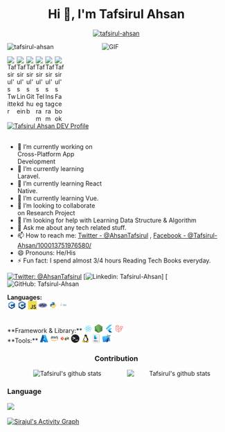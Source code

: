 <h1 align="center">Hi 👋, I'm Tafsirul Ahsan</h1>

<p align="center"> <a href="https://github.com/tafsirul-ahsan/github-profile-trophy"><img src="https://github-profile-trophy.vercel.app/?username=tafsirul-ahsan" alt="tafsirul-ahsan" /></a> </p>

<img align="right" alt="GIF" src="https://github.com/Tafsirul-Ahsan/TafsirulAhsan/blob/main/code.jpg" width="285" height="370" />
<p align="left"> 
  <img src="https://komarev.com/ghpvc/?username=tafsirul-ahsan&label=Views&color=blue&style=plastic" alt="tafsirul-ahsan" /> </p>

<a href="https://twitter.com/tafsirul-ahsan">
  <img align="left" alt="Tafsirul's Twitter" width="22px" src="https://cdn.jsdelivr.net/npm/simple-icons@v3/icons/twitter.svg" />
</a>
<a href="https://www.linkedin.com/in/tafsirul-ahsan/">
  <img align="left" alt="Tafsirul's Linkdein" width="22px" src="https://cdn.jsdelivr.net/npm/simple-icons@v3/icons/linkedin.svg" />
</a>
<a href="https://github.com/tafsirul-ahsan/">
  <img align="left" alt="Tafsirul's Github" width="22px" src="https://cdn.jsdelivr.net/npm/simple-icons@v3/icons/github.svg" />
</a>
<a href="https://t.me/loadingparvez">
  <img align="left" alt="Tafsirul's Telegram" width="22px" src="https://cdn.jsdelivr.net/npm/simple-icons@v3/icons/telegram.svg" />
</a>
<a href="https://www.instagram.com/tafsirul-ahsan/">
  <img align="left" alt="Tafsirul's Instagram" width="22px" src="https://cdn.jsdelivr.net/npm/simple-icons@v3/icons/instagram.svg" />
</a>
<a href="https://www.facebook.com/tafsirul-ahsan">
  <img align="left" alt="Tafsirul's Facebook" width="22px" src="https://cdn.jsdelivr.net/npm/simple-icons@v3/icons/facebook.svg" />
</a>
<a href="https://dev.to/tafsirul-ahsan">
  <img src="https://d2fltix0v2e0sb.cloudfront.net/dev-badge.svg" alt="Tafsirul Ahsan DEV Profile" height="30" width="30">
</a>


<br/>
<br/>

- 🔭 I’m currently working on Cross-Platform App Development
- 🌱 I’m currently learning Laravel.
- 🌱 I’m currently learning React Native.
- 🌱 I’m currently learning Vue.
- 👯 I’m looking to collaborate on Research Project
- 🤔 I’m looking for help with Learning Data Structure & Algorithm
- 💬 Ask me about any tech related stuff.
- 📫 How to reach me: [Twitter - @AhsanTafsirul](https://twitter.com/AhsanTafsirul) , [Facebook - @Tafsirul-Ahsan/100013751976580/](https://www.facebook.com/people/Tafsirul-Ahsan/100013751976580/?ref=bookmarks)
- 😄 Pronouns: He/His
- ⚡ Fun fact: I spend almost 3/4 hours Reading Tech Books everyday.

[![Twitter: @AhsanTafsirul](https://img.shields.io/twitter/follow/ahsantafsirul?style=social)](https://twitter.com/AhsanTafsirul)
[![Linkedin: Tafsirul-Ahsan](https://img.shields.io/badge/tafsirul-ahsan?style=flat-square&logo=Linkedin&logoColor=white&link=https://www.linkedin.com/in/tafsirul-ahsan/)]
[![GitHub: Tafsirul-Ahsan](https://github.com/Tafsirul-Ahsan)

**Languages:**  
<code><img height="20" src="https://raw.githubusercontent.com/github/explore/80688e429a7d4ef2fca1e82350fe8e3517d3494d/topics/c/c.png"></code>
<code><img height="20" src="https://raw.githubusercontent.com/github/explore/80688e429a7d4ef2fca1e82350fe8e3517d3494d/topics/cpp/cpp.png"></code>
<code><img height="20" src="https://raw.githubusercontent.com/github/explore/80688e429a7d4ef2fca1e82350fe8e3517d3494d/topics/javascript/javascript.png"></code>
<code><img height="20" src="https://raw.githubusercontent.com/github/explore/80688e429a7d4ef2fca1e82350fe8e3517d3494d/topics/php/php.png"></code>
<code><img height="20" src="https://raw.githubusercontent.com/github/explore/80688e429a7d4ef2fca1e82350fe8e3517d3494d/topics/python/python.png"></code>
<code><img height="20" src="https://raw.githubusercontent.com/github/explore/80688e429a7d4ef2fca1e82350fe8e3517d3494d/topics/java/java.png"></code>


<br>
**Framework & Library:**
<code><img height="20" src="https://raw.githubusercontent.com/github/explore/80688e429a7d4ef2fca1e82350fe8e3517d3494d/topics/react/react.png"></code>
<code><img height="20" src="https://raw.githubusercontent.com/github/explore/80688e429a7d4ef2fca1e82350fe8e3517d3494d/topics/nodejs/nodejs.png"></code> 
<code><img height="20" src="https://raw.githubusercontent.com/github/explore/80688e429a7d4ef2fca1e82350fe8e3517d3494d/topics/flutter/flutter.png"></code>
<code><img height="20" src="https://raw.githubusercontent.com/github/explore/80688e429a7d4ef2fca1e82350fe8e3517d3494d/topics/laravel/laravel.png"></code>
<br>
**Tools:**
<code><img height="20" src="https://raw.githubusercontent.com/github/explore/80688e429a7d4ef2fca1e82350fe8e3517d3494d/topics/azure/azure.png"></code> 
<code><img height="20" src="https://raw.githubusercontent.com/github/explore/80688e429a7d4ef2fca1e82350fe8e3517d3494d/topics/aws/aws.png"></code>
<code><img height="20" src="https://raw.githubusercontent.com/github/explore/80688e429a7d4ef2fca1e82350fe8e3517d3494d/topics/git/git.png"></code>
<code><img height="20" src="https://raw.githubusercontent.com/github/explore/80688e429a7d4ef2fca1e82350fe8e3517d3494d/topics/terminal/terminal.png"></code>
<code><img height="20" src="https://raw.githubusercontent.com/github/explore/80688e429a7d4ef2fca1e82350fe8e3517d3494d/topics/linux/linux.png"></code>
<code><img height="20" src="https://raw.githubusercontent.com/github/explore/80688e429a7d4ef2fca1e82350fe8e3517d3494d/topics/macos/macos.png"></code>
<code><img height="20" src="https://raw.githubusercontent.com/github/explore/80688e429a7d4ef2fca1e82350fe8e3517d3494d/topics/xcode/xcode.png"></code>
<div align="center">


### Contribution
<div align="center">

<img algin="left" src="https://github-readme-streak-stats.herokuapp.com/?user=tafsirul-ahsan&theme=default" width="45%" alt="Tafsirul's github stats"/>
</a>
<a href="https://github.com/Tafsirul-Ahsan">
 <img align="right" src="https://github-readme-stats.vercel.app/api?username=tafsirul-ahsan&show_icons=true&theme=default&line_height=24" width="45%" alt="Tafsirul's github stats"/>
</a>
<div align="left">

### Language

<a href="https://github.com/Tafsirul-Ahsan">
  <img align="left" src="https://github-readme-stats.vercel.app/api/top-langs/?username=tafsirul-ahsan&theme=default&hide_langs_below=1" />
</a>

<br>


<div align="center">


</div>
  <br/>
   <a href="https://github.com/tafsirul-ahsan
"><img alt="Sirajul's Activity Graph" src="https://activity-graph.herokuapp.com/graph?username=tafsirul-ahsan&custom_title=%20Tafsirul's%20Contribution%20Graph&theme=white" /></a>
  <br/>
